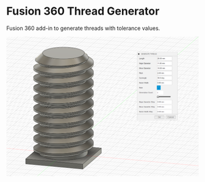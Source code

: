 # Fusion 360 Thread Generator

Fusion 360 add-in to generate threads with tolerance values.

![Screenshot](resources/screenshot.png)